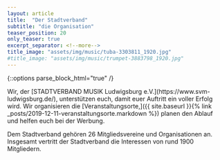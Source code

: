 ```yaml
---
layout: article
title:  "Der Stadtverband"
subtitle: "die Organisation"
teaser_position: 20
only_teaser: true
excerpt_separator: <!--more-->
title_image: "assets/img/music/tuba-3303811_1920.jpg"
#title_image: "assets/img/music/trumpet-3883798_1920.jpg"
---
```

{::options parse_block_html="true" /}
<div class="teaser">
Wir, der [STADTVERBAND MUSIK Ludwigsburg e.V.](https://www.svm-ludwigsburg.de/), 
unterstützen euch, damit euer Auftritt ein voller Erfolg wird.
Wir organisieren die 
[Veranstaltungsorte,]({{ site.baseurl }}{% link _posts/2019-12-11-veranstaltungsorte.markdown %})
planen den Ablauf und helfen euch bei der Werbung.

Dem Stadtverband gehören 26 Mitgliedsvereine und Organisationen an. 
Insgesamt vertritt der Stadtverband die Interessen von rund 1900 Mitgliedern.
</div>
<!--more-->
